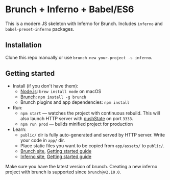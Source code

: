 # Brunch + Inferno + Babel/ES6

This is a modern JS skeleton with Inferno for Brunch. Includes `inferno` and `babel-preset-inferno` packages.

## Installation

Clone this repo manually or use `brunch new your-project -s inferno`.

## Getting started

* Install (if you don't have them):
    * [Node.js](http://nodejs.org): `brew install node` on macOS
    * [Brunch](http://brunch.io): `npm install -g brunch`
    * Brunch plugins and app dependencies: `npm install`
* Run:
    * `npm start` — watches the project with continuous rebuild. This will also launch HTTP server with [pushState](https://developer.mozilla.org/en-US/docs/Web/Guide/API/DOM/Manipulating_the_browser_history) on port `3333`.
    * `npm run prod` — builds minified project for production
* Learn:
    * `public/` dir is fully auto-generated and served by HTTP server.  Write your code in `app/` dir.
    * Place static files you want to be copied from `app/assets/` to `public/`.
    * [Brunch site](http://brunch.io), [Getting started guide](https://github.com/brunch/brunch-guide#readme)
	* [Inferno site](https://infernojs.org), [Getting started guide](https://infernojs.org/docs/guides/getting-started)

Make sure you have the latest version of brunch. Creating a new inferno project with brunch is supported since `brunch@v2.10.0`.
